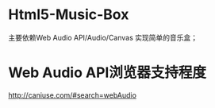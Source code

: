 # Html5-Music-Box
主要依赖Web Audio API/Audio/Canvas 实现简单的音乐盒；

# Web Audio API浏览器支持程度
http://caniuse.com/#search=webAudio
